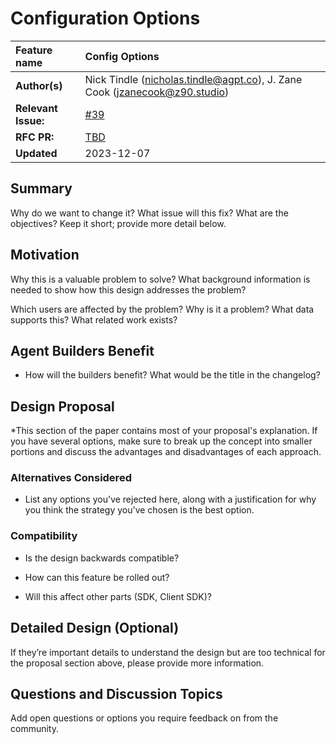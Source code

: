 # Configuration Options

| Feature name  | Config Options                               |
| :------------ | :------------------------------------------ |
| **Author(s)** | Nick Tindle (<nicholas.tindle@agpt.co>), J. Zane Cook (<jzanecook@z90.studio>)                      |
| **Relevant Issue:**   | [#39](https://github.com/AI-Engineer-Foundation/agent-protocol/issues/39)                                 |
| **RFC PR:**   | [TBD](https://github.com/AI-Engineer-Foundation/agent-protocol/pulls)                                 |
| **Updated**   | 2023-12-07                                  |

## Summary

Why do we want to change it? What issue will this fix? What are the objectives? Keep it short; provide more detail below.

## Motivation

Why this is a valuable problem to solve? What background information is needed
to show how this design addresses the problem?

Which users are affected by the problem? Why is it a problem? What data supports
this? What related work exists?

## Agent Builders Benefit

- How will the builders benefit? What would be the title in the changelog?

## Design Proposal

\*This section of the paper contains most of your proposal's explanation. If you have several options, make sure to break up the concept into smaller portions and discuss the advantages and disadvantages of each approach.

### Alternatives Considered

- List any options you've rejected here, along with a justification for why you think the strategy you've chosen is the best option.

### Compatibility

- Is the design backwards compatible?

- How can this feature be rolled out?

- Will this affect other parts (SDK, Client SDK)?

## Detailed Design (Optional)

If they’re important details to understand the design but are too technical for the proposal section above, please provide more information.

## Questions and Discussion Topics

Add open questions or options you require feedback on from the community.

